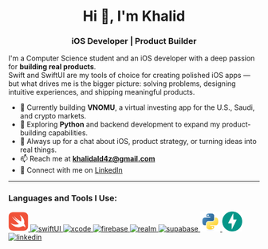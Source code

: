 <h1 align="center">Hi 👋, I'm Khalid</h1>
<h3 align="center">iOS Developer | Product Builder</h3>

I'm a Computer Science student and an iOS developer with a deep passion for **building real products**.  
Swift and SwiftUI are my tools of choice for creating polished iOS apps — but what drives me is the bigger picture: solving problems, designing intuitive experiences, and shipping meaningful products.

- 🚀 Currently building **VNOMU**, a virtual investing app for the U.S., Saudi, and crypto markets.
- 🧠 Exploring **Python** and backend development to expand my product-building capabilities.
- 💬 Always up for a chat about iOS, product strategy, or turning ideas into real things.
- 📫 Reach me at **khalidald4z@gmail.com**  
- 🔗 Connect with me on [LinkedIn](https://www.linkedin.com/in/khalid-aldawish-037b7723a)

---

<h3 align="left">Languages and Tools I Use:</h3>
<p align="left">
  <a href="https://developer.apple.com/swift/" target="_blank" rel="noreferrer">
    <img src="https://raw.githubusercontent.com/devicons/devicon/master/icons/swift/swift-original.svg" alt="swift" width="40" height="40"/>
  </a>
  <a href="https://developer.apple.com/swiftui/" target="_blank" rel="noreferrer">
    <img src="https://developer.apple.com/assets/elements/icons/swiftui/swiftui-96x96_2x.png" alt="swiftUI" width="40" height="40"/>
  </a>
  <a href="https://developer.apple.com/xcode/" target="_blank" rel="noreferrer">
    <img src="https://cdn.jsdelivr.net/gh/devicons/devicon/icons/xcode/xcode-original.svg" alt="xcode" width="40" height="40"/>
  </a>
  <a href="https://firebase.google.com/" target="_blank" rel="noreferrer">
    <img src="https://www.vectorlogo.zone/logos/firebase/firebase-icon.svg" alt="firebase" width="40" height="40"/>
  </a>
  <a href="https://realm.io/" target="_blank" rel="noreferrer">
    <img src="https://raw.githubusercontent.com/bestofjs/bestofjs-webui/8665e8c267a0215f3159df28b33c365198101df5/public/logos/realm.svg" alt="realm" width="40" height="40"/>
  </a>
  <a href="https://supabase.com/" target="_blank" rel="noreferrer">
    <img src="https://www.vectorlogo.zone/logos/supabase/supabase-icon.svg" alt="supabase" width="40" height="40"/>
  </a>
  <a href="https://www.python.org/" target="_blank" rel="noreferrer">
    <img src="https://raw.githubusercontent.com/devicons/devicon/master/icons/python/python-original.svg" alt="python" width="40" height="40"/>
  </a>
  <a href="https://fastapi.tiangolo.com/" target="_blank" rel="noreferrer">
    <img src="https://raw.githubusercontent.com/devicons/devicon/master/icons/fastapi/fastapi-original.svg" alt="fastapi" width="40" height="40"/>
  </a>
  <a href="https://www.linkedin.com/in/khalid-aldawish-037b7723a" target="_blank" rel="noreferrer">
    <img src="https://cdn.jsdelivr.net/gh/devicons/devicon/icons/linkedin/linkedin-original.svg" alt="linkedin" width="40" height="40"/>
  </a>
</p>
